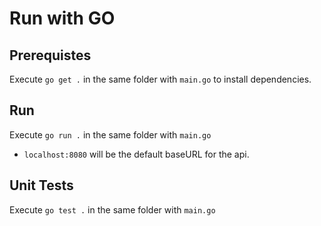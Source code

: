 # Run with GO

## Prerequistes
Execute `go get .` in the same folder with `main.go` to install dependencies.

## Run
Execute `go run .` in the same folder with `main.go`
* `localhost:8080` will be the default baseURL for the api.

## Unit Tests
Execute `go test .` in the same folder with `main.go`

